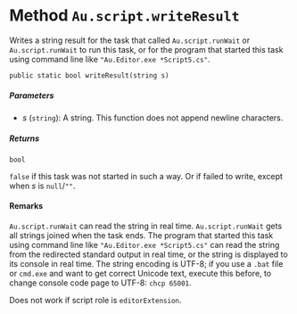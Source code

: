 # Method `Au.script.writeResult`

Writes a string result for the task that called `Au.script.runWait` or `Au.script.runWait` to run this task, or for the program that started this task using command line like `"Au.Editor.exe *Script5.cs"`.

```
public static bool writeResult(string s)
```

##### Parameters

- *s*  (`string`):
    A string. This function does not append newline characters.

##### Returns

`bool`

`false` if this task was not started in such a way. Or if failed to write, except when *s* is `null`/`""`.

#### Remarks

`Au.script.runWait` can read the string in real time. `Au.script.runWait` gets all strings joined when the task ends. The program that started this task using command line like `"Au.Editor.exe *Script5.cs"` can read the string from the redirected standard output in real time, or the string is displayed to its console in real time. The string encoding is UTF-8; if you use a `.bat` file or `cmd.exe` and want to get correct Unicode text, execute this before, to change console code page to UTF-8: `chcp 65001`.

Does not work if script role is `editorExtension`.